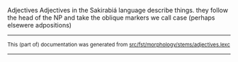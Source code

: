 Adjectives
Adjectives in the Sakirabiá language describe things.
they follow the head of the NP and take the oblique markers we call case (perhaps elsewere adpositions)

* * *

<small>This (part of) documentation was generated from [src/fst/morphology/stems/adjectives.lexc](https://github.com/giellalt/lang-skf/blob/main/src/fst/morphology/stems/adjectives.lexc)</small>

---

